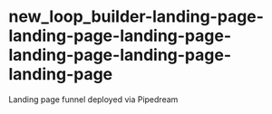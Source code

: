 # new_loop_builder-landing-page-landing-page-landing-page-landing-page-landing-page-landing-page
Landing page funnel deployed via Pipedream
